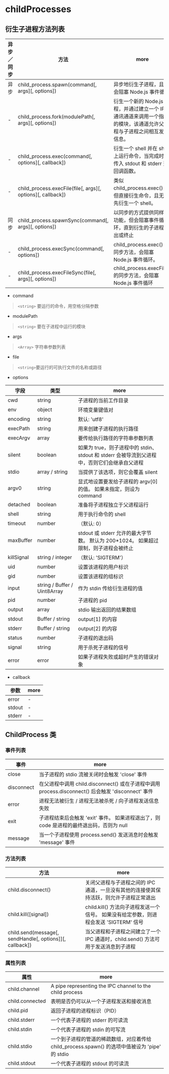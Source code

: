 # childProcesses

## 衍生子进程方法列表

异步／同步 | 方法                                                          | more
----- | ----------------------------------------------------------- | ------------------------------------------------------------------
异步    | child_process.spawn(command[, args][, options])             | 异步地衍生子进程，且不会阻塞 Node.js 事件循环
-     | child_process.fork(modulePath[, args][, options])           | 衍生一个新的 Node.js 进程，并通过建立一个 IPC 通讯通道来调用一个指定的模块，该通道允许父进程与子进程之间相互发送信息。
-     | child_process.exec(command[, options][, callback])          | 衍生一个 shell 并在 shell 上运行命令，当完成时会传入 stdout 和 stderr 到回调函数。
-     | child_process.execFile(file[, args][, options][, callback]) | 类似 child_process.exec()，但直接衍生命令，且无需先衍生一个 shell。
同步    | child_process.spawnSync(command[, args][, options])         | 以同步的方式提供同样的功能，但会阻塞事件循环，直到衍生的子进程退出或终止
-     | child_process.execSync(command[, options])                  | child_process.exec() 的同步方法，会阻塞 Node.js 事件循环。
-     | child_process.execFileSync(file[, args][, options])         | child_process.execFile() 的同步方法，会阻塞 Node.js 事件循环

- command

> `<string>` 要运行的命令，用空格分隔参数

- modulePath

> `<string>` 要在子进程中运行的模块

- args

> `<Array>` 字符串参数列表

- file

> `<string>`要运行的可执行文件的名称或路径

- options

字段         | 类型                           | more
---------- | ---------------------------- | ------------------------------------------------------------
cwd        | string                       | 子进程的当前工作目录
env        | object                       | 环境变量键值对
encoding   | string                       | 默认: 'utf8'
execPath   | string                       | 用来创建子进程的执行路径
execArgv   | array                        | 要传给执行路径的字符串参数列表
silent     | boolean                      | 如果为 true，则子进程中的 stdin、 stdout 和 stderr 会被导流到父进程中，否则它们会继承自父进程
stdio      | array / string               | 当提供了该选项，则它会覆盖 silent
argv0      | string                       | 显式地设置要发给子进程的 argv[0] 的值。 如果未指定，则设为 command
detached   | boolean                      | 准备将子进程独立于父进程运行
shell      | string                       | 用于执行命令的 shell
timeout    | number                       | （默认: 0）
maxBuffer  | number                       | stdout 或 stderr 允许的最大字节数。 默认为 200*1024。 如果超过限制，则子进程会被终止
killSignal | string / integer             | （默认: 'SIGTERM'）
uid        | number                       | 设置该进程的用户标识
gid        | number                       | 设置该进程的组标识
input      | string / Buffer / Uint8Array | 作为 stdin 传给衍生进程的值
pid        | number                       | 子进程的 pid
output     | array                        | stdio 输出返回的结果数组
stdout     | Buffer / string              | output[1] 的内容
stderr     | Buffer / string              | output[2] 的内容
status     | number                       | 子进程的退出码
signal     | string                       | 用于杀死子进程的信号
error      | error                        | 如果子进程失败或超时产生的错误对象

- callback

参数     | more
------ | ----
error  | -
stdout | -
stderr | -

## ChildProcess 类

### 事件列表

事件         | more
---------- | -----------------------------------------------------------------------------
close      | 当子进程的 stdio 流被关闭时会触发 'close' 事件
disconnect | 在父进程中调用 child.disconnect() 或在子进程中调用 process.disconnect() 后会触发 'disconnect' 事件
error      | 进程无法被衍生 / 进程无法被杀死 / 向子进程发送信息失败
exit       | 子进程结束后会触发 'exit' 事件。 如果进程退出了，则 code 是进程的最终退出码，否则为 null
message    | 当一个子进程使用 process.send() 发送消息时会触发 'message' 事件

### 方法列表

方法                                                       | more
-------------------------------------------------------- | -------------------------------------------------------
child.disconnect()                                       | 关闭父进程与子进程之间的 IPC 通道，一旦没有其他的连接使其保持活跃，则允许子进程正常退出
child.kill([signal])                                     | child.kill() 方法向子进程发送一个信号。 如果没有给定参数，则进程会发送 'SIGTERM' 信号
child.send(message[, sendHandle[, options]][, callback]) | 当父进程和子进程之间建立了一个 IPC 通道时，child.send() 方法可用于发送消息到子进程

### 属性列表

属性              | more
--------------- | ------------------------------------------------------------------
child.channel   | A pipe representing the IPC channel to the child process
child.connected | 表明是否仍可以从一个子进程发送和接收消息
child.pid       | 返回子进程的进程标识（PID）
child.stderr    | 一个代表子进程的 stderr 的可读流
child.stdin     | 一个代表子进程的 stdin 的可写流
child.stdio     | 一个到子进程的管道的稀疏数组，对应着传给 child_process.spawn() 的选项中值被设为 'pipe' 的 stdio
child.stdout    | 一个代表子进程的 stdout 的可读流
